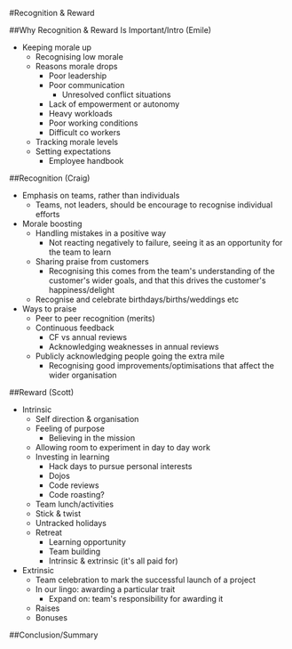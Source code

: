 #Recognition & Reward

##Why Recognition & Reward Is Important/Intro (Emile)
- Keeping morale up
  - Recognising low morale
  - Reasons morale drops
    - Poor leadership
    - Poor communication
      - Unresolved conflict situations
    - Lack of empowerment or autonomy
    - Heavy workloads
    - Poor working conditions
    - Difficult co workers
  - Tracking morale levels
  - Setting expectations
    - Employee handbook

##Recognition (Craig)
- Emphasis on teams, rather than individuals
  - Teams, not leaders, should be encourage to recognise individual efforts
- Morale boosting
  - Handling mistakes in a positive way
    - Not reacting negatively to failure, seeing it as an opportunity for the team to learn
  - Sharing praise from customers
    - Recognising this comes from the team's understanding of the customer's wider goals, and that this drives the customer's happiness/delight
  - Recognise and celebrate birthdays/births/weddings etc
- Ways to praise
  - Peer to peer recognition (merits)
  - Continuous feedback
    - CF vs annual reviews
    - Acknowledging weaknesses in annual reviews
  - Publicly acknowledging people going the extra mile
    - Recognising good improvements/optimisations that affect the wider organisation

##Reward (Scott)
- Intrinsic
  - Self direction & organisation
  - Feeling of purpose
    - Believing in the mission
  - Allowing room to experiment in day to day work
  - Investing in learning
    - Hack days to pursue personal interests
    - Dojos
    - Code reviews
    - Code roasting?
  - Team lunch/activities
  - Stick & twist
  - Untracked holidays
  - Retreat
    - Learning opportunity
    - Team building
    - Intrinsic & extrinsic (it's all paid for)
- Extrinsic
  - Team celebration to mark the successful launch of a project
  - In our lingo: awarding a particular trait
    - Expand on: team's responsibility for awarding it
  - Raises
  - Bonuses

##Conclusion/Summary
